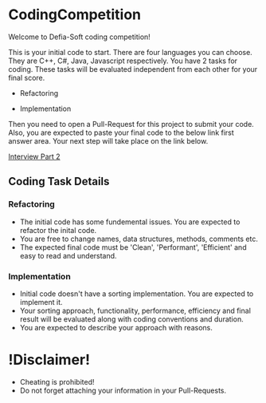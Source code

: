 # CodingCompetition

Welcome to Defia-Soft coding competition!

This is your initial code to start. There are four languages you can choose. They are C++, C#, Java, Javascript respectively.
You have 2 tasks for coding. These tasks will be evaluated independent from each other for your final score.

- Refactoring

- Implementation

Then you need to open a Pull-Request for this project to submit your code. 
Also, you are expected to paste your final code to the below link first answer area.
Your next step will take place on the link below.

[Interview Part 2](https://www.interviewzen.com/apply/QKNVWP)


## Coding Task Details ##
### Refactoring ###
- The initial code has some fundemental issues. You are expected to refactor the inital code.
- You are free to change names, data structures, methods, comments etc.
- The expected final code must be 'Clean', 'Performant', 'Efficient' and easy to read and understand.

### Implementation ###
- Initial code doesn't have a sorting implementation. You are expected to implement it.
- Your sorting approach, functionality, performance, efficiency and final result will be evaluated along with coding conventions and duration.
- You are expected to describe your approach with reasons.

# !Disclaimer! #
- Cheating is prohibited!
- Do not forget attaching your information in your Pull-Requests.
